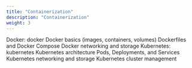 ```yaml
---
title: "Containerization"
description: "Containerization"
weight: 3
---
```


Docker: docker
Docker basics (images, containers, volumes)
Dockerfiles and Docker Compose
Docker networking and storage
Kubernetes: kubernetes
Kubernetes architecture
Pods, Deployments, and Services
Kubernetes networking and storage
Kubernetes cluster management